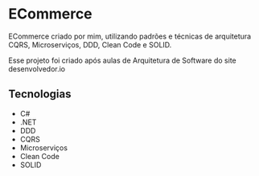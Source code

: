 # ECommerce
ECommerce criado por mim, utilizando padrões e técnicas de arquitetura CQRS, Microserviços, DDD, Clean Code e SOLID.

Esse projeto foi criado após aulas de Arquitetura de Software do site desenvolvedor.io

## Tecnologias
* C#
* .NET
* DDD
* CQRS
* Microserviços
* Clean Code
* SOLID
